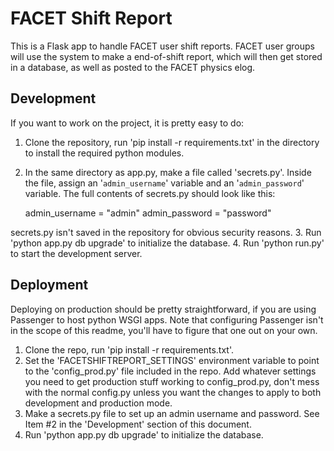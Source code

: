 # FACET Shift Report
This is a Flask app to handle FACET user shift reports.  FACET user groups will use the system to make a end-of-shift report, which will then get stored in a database, as well as posted to the FACET physics elog.

## Development
If you want to work on the project, it is pretty easy to do:
1. Clone the repository, run 'pip install -r requirements.txt' in the directory to install the required python modules.
2. In the same directory as app.py, make a file called 'secrets.py'.  Inside the file, assign an '`admin_username`' variable and an '`admin_password`' variable.  The full contents of secrets.py should look like this:

	admin_username = "admin"
	admin_password = "password"

secrets.py isn't saved in the repository for obvious security reasons.
3. Run 'python app.py db upgrade' to initialize the database.
4. Run 'python run.py' to start the development server.

## Deployment
Deploying on production should be pretty straightforward, if you are using Passenger to host python WSGI apps. Note that configuring Passenger isn't in the scope of this readme, you'll have to figure that one out on your own.
1. Clone the repo, run 'pip install -r requirements.txt'.
2. Set the 'FACETSHIFTREPORT\_SETTINGS' environment variable to point to the 'config\_prod.py' file included in the repo.  Add whatever settings you need to get production stuff working to config\_prod.py, don't mess with the normal config.py unless you want the changes to apply to both development and production mode.
3. Make a secrets.py file to set up an admin username and password.  See Item #2 in the 'Development' section of this document.
4. Run 'python app.py db upgrade' to initialize the database.